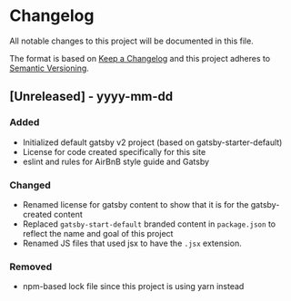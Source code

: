 # Changelog

All notable changes to this project will be documented in this file.

The format is based on [Keep a Changelog](http://keepachangelog.com/en/1.0.0/)
and this project adheres to [Semantic Versioning](http://semver.org/spec/v2.0.0.html).

## [Unreleased] - yyyy-mm-dd

### Added

- Initialized default gatsby v2 project (based on gatsby-starter-default)
- License for code created specifically for this site
- eslint and rules for AirBnB style guide and Gatsby

### Changed

- Renamed license for gatsby content to show that it is for the gatsby-created content
- Replaced `gatsby-start-default` branded content in `package.json` to reflect the name and goal of this project
- Renamed JS files that used jsx to have the `.jsx` extension.

### Removed

- npm-based lock file since this project is using yarn instead
